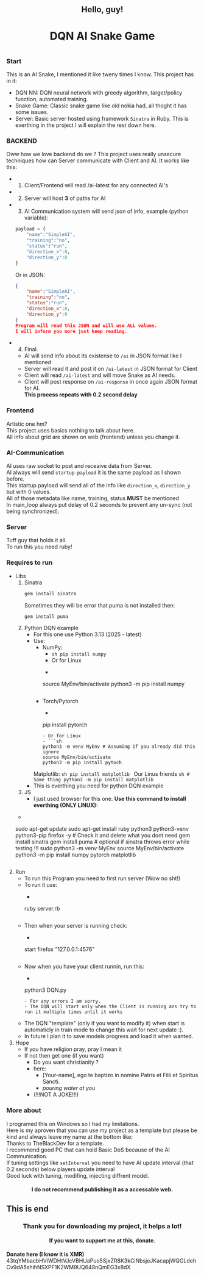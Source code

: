 <a id="readme-top"></a>

<br />
<div align="center">
  <h2 align="center">Hello, guy!</h2>
  <h1 align="center">DQN AI Snake Game<h1>
</div>

### Start
This is an AI Snake, I mentioned it like tweny times I know.
This project has in it:
* DQN NN:
    DQN neural network with greedy algorithm, target/policy function, automated training.
* Snake Game:
    Classic snake game like old nokia had, all thoght it has some issues.
* Server:
    Basic server hosted using framework `Sinatra` in Ruby.
This is everthing in the project I will explain the rest down here.

### BACKEND
Oww how we love backend do we ?
This project uses really unsecure techniques how can Server communicate with Client and AI.
It works like this:
* 1. Client/Frontend will read /ai-latest for any connected AI's 
* 2. Server will host <strong>3</strong> of paths for AI
* 3. AI Communication system will send json of info, example (python variable):
    ```python
    payload = {
        "name":"SimpleAI",
        "training":"no",
        "status":"run",
        "direction_x":0,
        "direction_y":0
    }
    ```
    Or in JSON:
    ```json
    {
        "name":"SimpleAI",
        "training":"no",
        "status":"run",
        "direction_x":0,
        "direction_y":0
    }
    Program will read this JSON and will use ALL values.
    I will inform you more just keep reading.
* 4. Final.
    - AI will send info about its existense to `/ai` in JSON format like I mentioned
    - Server will read it and post it on `/ai-latest` in JSON format for Client
    - Client will read `/ai-latest` and will move Snake as AI needs.
    - Client will post response on `/ai-response` in once again JSON format for AI.<br>
    <strong>This process repeats with 0.2 second delay</strong>

### Frontend
Artistic one hm?<br>
This project uses basics nothing to talk about here.<br>
All info about grid are shown on web (frontend) unless you change it.<br>

### AI-Communication
AI uses raw socket to post and receaive data from Server.<br>
AI always will send `startup-payload` it is the same payload as I shown before.<br>
This startup payload will send all of the info like `direction_x`, `direction_y` but with 0 values.<br>
All of those metadata like name, training, status <strong>MUST</strong> be mentioned<br>
In main_loop always put delay of 0.2 seconds to prevent any un-sync (not being synchronized).

### Server
Tuff guy that holds it all.<br>
To run this you need ruby!

### Requires to run
* Libs
    1. Sinatra
        ```sh
        gem install sinatra
        ```
        Sometimes they will be error that puma is not installed then:
        ```sh
        gem install puma
        ```
    2. Python DQN example
        - For this one use Python 3.13 (2025 - latest)
        - Use:
            - NumPy:
                - ```sh pip install numpy ```
                - Or for Linux
                - ```sh python3 -m venv MyEnv
                 source MyEnv/bin/activate 
                 python3 -m pip install numpy 
                 ```
            - Torch/Pytorch
                - ```sh
                pip install pytorch
                ```
                - Or for Linux
                - ```sh
                python3 -m venv MyEnv # Assuming if you already did this ignore
                source MyEnv/bin/activate
                python3 -m pip install pytoch
                ```
            Matplotlib:
                ```sh
                pip install matplotlib
                ```
                Our Linus friends
                ```sh
                # Same thing
                python3 -m pip install matplotlib
                ```
        - This is everthing you need for python DQN example 
    3. JS
        - I just used browser for this one.
    <strong>Use this command to install everthing (ONLY LINUX):</strong>
    - ```sh
    sudo apt-get update
    sudo apt-get install ruby python3 python3-venv python3-pip firefox -y # Check it and delete what you dont need
    gem install sinatra 
    gem install puma # optional if sinatra throws error while testing !!!
    sudo python3 -m venv MyEnv
    source MyEnv/bin/activate
    python3 -m pip install numpy pytorch matplotlib
    ```
2. Run
    - To run this Program you need to first run server (Wow no sht!)
    - To run it use:
        - ```sh
        ruby server.rb
        ```
    - Then when your server is running check:
        - ```sh
        start firefox "127.0.0.1:4576"
        ```
    - Now when you have your client runnin, run this:
        - ```sh
        python3 DQN.py
        ```
        - For any errors I am sorry.
        - The DQN will start only when the Client is running ans try to run it multiple times until it works
    - The DQN "template" (only if you want to modify it) when start is automaticly in train mode to change this wait for next update :).
    - In future I plan it to save models progress and load it when wanted.
3. Hope
    - If you have religion pray, pray I mean it
    - If not then get one (if you want)
        - Do you want christianity ?
        - here:
            - [Your-name], ego te baptizo in nomine Patris et Filii et Spiritus Sancti.
            - *pouring water at you*
        - (!!!NOT A JOKE!!!)

### More about
I programed this on Windows so I had my limitations.<br>
Here is my aproven that you can use my project as a template but please be kind and always leave my name at the bottom like:<br>
    Thanks to TheBlackDev for a template.<br>
I recommend good PC that can hold Basic DoS because of the AI Communication.<br>
If tuning settings like `setInterval` you need to have AI update interval (that 0.2 seconds) below players update interval<br>
Good luck with tuning, modifing, injecting diffrent model.<br>
<h4 align="center">I do not recommend publishing it as a accessable web.</h3>

## This is end
<h3 align="center">Thank you for downloading my project, it helps a lot!</h3>
<h4 align="center">If you want to support me at this, donate.</h4>
<strong>Donate here (I know it is XMR)</strong>
43tqYMbacbHViWDHtVJcVBHUaPuo5SjxZR8K3kCiNbsjeJKacapjWQGLdehCv9dA5shihNSXPF1K2WM9UQ648nQmEG3x8dX


